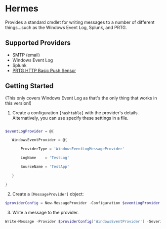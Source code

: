 # Hermes

Provides a standard cmdlet for writing messages to a number of different things...such as the Windows Event Log, Splunk, and PRTG.

## Supported Providers

- SMTP (email)
- Windows Event Log
- Splunk
- [PRTG HTTP Basic Push Sensor](https://www.paessler.com/manuals/prtg/http_push_data_sensor)

## Getting Started

(This only covers Windows Event Log as that's the only thing that works in this version!)

1. Create a configuration `[hashtable]` with the provider's details. Alternatively, you can use specify these settings in a file.

```PowerShell

$eventLogProvider = @{

   WindowsEventProvider = @{

       ProviderType = 'WindowsEventLogMessageProvider'

       LogName    = 'TestLog'

       SourceName = 'TestApp'

   }

}
```

2. Create a `[MessageProvider]` object:

```PowerShell
$providerConfig = New-MessageProvider -Configuration $eventLogProvider
```

3. Write a message to the provider.

```PowerShell
Write-Message -Provider $providerConfig['WindowsEventProvider'] -Severity Information -EventId 1337 -Message 'Diamonds in the face of nighttime.'
```
